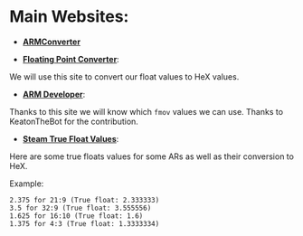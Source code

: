 # Main Websites:

- **[ARMConverter](https://armconverter.com/)**

- **[Floating Point Converter](https://www.h-schmidt.net/FloatConverter/IEEE754.html)**: 

We will use this site to convert our float values to HeX values.

- **[ARM Developer](https://developer.arm.com/documentation/ka001136/latest)**: 

Thanks to this site we will know which `fmov` values we can use. Thanks to KeatonTheBot for the contribution.

- **[Steam True Float Values](https://steamcommunity.com/discussions/forum/0/2577697791636850186/?l=latam)**:

Here are some true floats values for some ARs as well as their conversion to HeX.

Example:

```
2.375 for 21:9 (True float: 2.333333)
3.5 for 32:9 (True float: 3.555556)
1.625 for 16:10 (True float: 1.6)
1.375 for 4:3 (True float: 1.3333334)
```